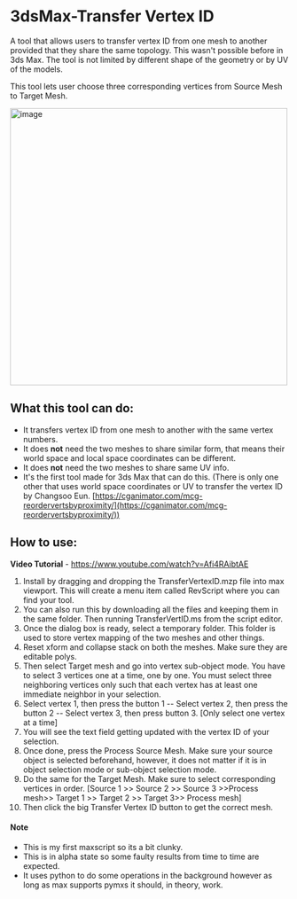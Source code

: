 # 3dsMax-Transfer Vertex ID

A tool that allows users to transfer vertex ID from one mesh to another provided that they share the same topology. This wasn't possible before in 3ds Max. 
The tool is not limited by different shape of the geometry or by UV of the models.

This tool lets user choose three corresponding vertices from Source Mesh to Target Mesh.

<img width="500" alt="image" src="https://github.com/revoconner/3dsMax-TransferVertexID/assets/88772846/bfa41c30-3f7c-45e1-8dcb-aa95e4da681d">


## What this tool can do:

* It transfers vertex ID from one mesh to another with the same vertex numbers.
* It does **not** need the two meshes to share similar form, that means their world space and local space coordinates can be different.
* It does **not** need the two meshes to share same UV info.
* It's the first tool made for 3ds Max that can do this.  (There is only one other that uses world space coordinates or UV to transfer the vertex ID by Changsoo Eun. [https://cganimator.com/mcg-reordervertsbyproximity/](https://cganimator.com/mcg-reordervertsbyproximity/))

## How to use:

**Video Tutorial** - https://www.youtube.com/watch?v=Afi4RAibtAE

1. Install by dragging and dropping the TransferVertexID.mzp file into max viewport. This will create a menu item called RevScript where you can find your tool.
2. You can also run this by downloading all the files and keeping them in the same folder. Then running TransferVertID.ms from the script editor.
3. Once the dialog box is ready, select a temporary folder. This folder is used to store vertex mapping of the two meshes and other things.
4. Reset xform and collapse stack on both the meshes. Make sure they are editable polys.
5. Then select Target mesh and go into vertex sub-object mode. You have to select 3 vertices one at a time, one by one. You must select three neighboring vertices only such that each vertex has at least one immediate neighbor in your selection.
6. Select vertex 1, then press the button 1 -- Select vertex 2, then press the button 2 -- Select vertex 3, then press button 3. [Only select one vertex at a time]
7. You will see the text field getting updated with the vertex ID of your selection.
8. Once done, press the Process Source Mesh. Make sure your source object is selected beforehand, however, it does not matter if it is in object selection mode or sub-object selection mode.
9. Do the same for the Target Mesh. Make sure to select corresponding vertices in order. [Source 1 >> Source 2 >> Source 3 >>Process mesh>> Target 1 >> Target 2 >> Target 3>> Process mesh]
10. Then click the big Transfer Vertex ID button to get the correct mesh.


#### Note

* This is my first maxscript so its a bit clunky.
* This is in alpha state so some faulty results from time to time are expected.
* It uses python to do some operations in the background however as long as max supports pymxs it should, in theory, work.
